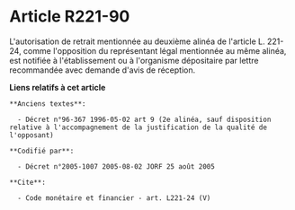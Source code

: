 # Article R221-90

L'autorisation de retrait mentionnée au deuxième alinéa de l'article L. 221-24, comme l'opposition du représentant légal
mentionnée au même alinéa, est notifiée à l'établissement ou à l'organisme dépositaire par lettre recommandée avec demande
d'avis de réception.

**Liens relatifs à cet article**

	**Anciens textes**:

	  - Décret n°96-367 1996-05-02 art 9 (2e alinéa, sauf disposition relative à l'accompagnement de la justification de la qualité de l'opposant)

	**Codifié par**:

	  - Décret n°2005-1007 2005-08-02 JORF 25 août 2005

	**Cite**:

	  - Code monétaire et financier - art. L221-24 (V)
